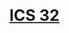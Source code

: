 [ICS 32](https://www.ics.uci.edu/~thornton/ics32/)
==================================================
